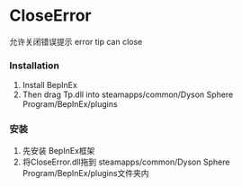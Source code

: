 # CloseError

允许关闭错误提示
error tip can close

### Installation

1. Install BepInEx
3. Then drag Tp.dll into steamapps/common/Dyson Sphere Program/BepInEx/plugins


### 安装

1. 先安装 BepInEx框架
3. 将CloseError.dll拖到 steamapps/common/Dyson Sphere Program/BepInEx/plugins文件夹内

